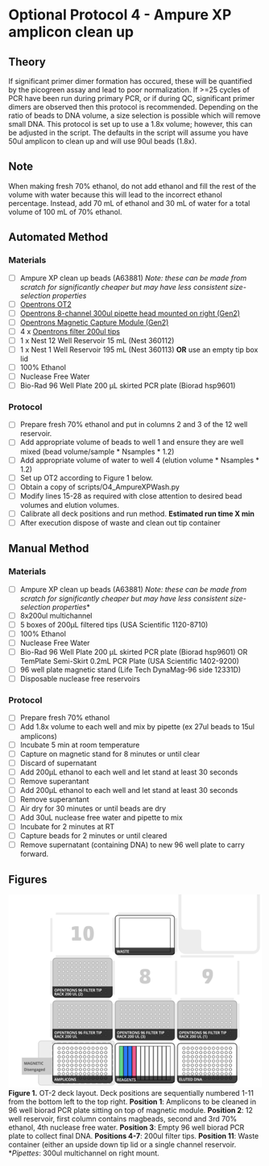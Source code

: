 # Optional Protocol 4 - Ampure XP amplicon clean up

## Theory
If significant primer dimer formation has occured, these will be quantified by the picogreen assay and lead to poor normalization. If >=25 cycles of PCR have been run during primary PCR, or if during QC, significant primer dimers are observed then this protocol is recommended. Depending on the ratio of beads to DNA volume, a size selection is possible which will remove small DNA. This protocol is set up to use a 1.8x volume; however, this can be adjusted in the script. The defaults in the script will assume you have 50ul amplicon to clean up and will use 90ul beads (1.8x).

## Note
When making fresh 70% ethanol, do not add ethanol and fill the rest of the volume with water because this will lead to the incorrect ethanol percentage. Instead, add 70 mL of ethanol and 30 mL of water for a total volume of 100 mL of 70% ethanol.

## Automated Method

### Materials
- [ ] Ampure XP clean up beads (A63881) *Note: these can be made from scratch for significantly cheaper but may have less consistent size-selection properties*
- [ ] [Opentrons OT2](https://opentrons.com/ot-2)
- [ ] [Opentrons 8-channel 300ul pipette head mounted on right (Gen2)](https://shop.opentrons.com/collections/ot-2-robot/products/8-channel-electronic-pipette)
- [ ] [Opentrons Magnetic Capture Module (Gen2)](https://opentrons.com/modules/magnetic-module/)
- [ ] 4 x [Opentrons filter 200ul tips](https://shop.opentrons.com/collections/opentrons-tips/products/opentrons-200ul-filter-tips)
- [ ] 1 x  Nest 12 Well Reservoir 15 mL (Nest 360112)
- [ ] 1 x Nest 1 Well Reservoir 195 mL (Nest 360113) **OR** use an empty tip box lid
- [ ] 100% Ethanol
- [ ] Nuclease Free Water
- [ ] Bio-Rad 96 Well Plate 200 µL skirted PCR plate  (Biorad hsp9601) 

### Protocol
- [ ] Prepare fresh 70% ethanol and put in columns 2 and 3 of the 12 well reservoir.
- [ ] Add appropriate volume of beads to well 1 and ensure they are well mixed (bead volume/sample * Nsamples * 1.2)
- [ ] Add appropriate volume of water to well 4 (elution volume * Nsamples * 1.2)
- [ ] Set up OT2 according to Figure 1 below.
- [ ] Obtain a copy of scripts/O4_AmpureXPWash.py
- [ ] Modify lines 15-28 as required with close attention to desired bead volumes and elution volumes.
- [ ] Calibrate all deck positions and run method. **Estimated run time X min**
- [ ] After execution dispose of waste and clean out tip container

## Manual Method
### Materials
- [ ] Ampure XP clean up beads (A63881) *Note: these can be made from scratch for significantly cheaper but may have less consistent size-selection properties**
- [ ] 8x200ul multichannel
- [ ] 5 boxes of 200µL filtered tips (USA Scientific 1120-8710)
- [ ] 100% Ethanol
- [ ] Nuclease Free Water
- [ ] Bio-Rad 96 Well Plate 200 µL skirted PCR plate  (Biorad hsp9601) OR  TemPlate Semi-Skirt 0.2mL PCR Plate (USA Scientific 1402-9200)
- [ ] 96 well plate magnetic stand (Life Tech DynaMag-96 side 12331D)
- [ ] Disposable nuclease free reservoirs

### Protocol
- [ ] Prepare fresh 70% ethanol
- [ ] Add 1.8x volume to each well and mix by pipette (ex 27ul beads to 15ul amplicons)
- [ ] Incubate 5 min at room temperature
- [ ] Capture on magnetic stand for 8 minutes or until clear
- [ ] Discard of supernatant
- [ ] Add 200µL ethanol to each well and let stand at least 30 seconds
- [ ] Remove superantant
- [ ] Add 200µL ethanol to each well and let stand at least 30 seconds
- [ ] Remove superantant
- [ ] Air dry for 30 minutes or until beads are dry
- [ ] Add 30uL nuclease free water and pipette to mix
- [ ] Incubate for 2 minutes at RT
- [ ] Capture beads for 2 minutes or until cleared
- [ ] Remove supernatant (containing DNA) to new 96 well plate to carry forward.

## Figures
![Fig1](../images/ampurelayout.png)
<br>**Figure 1.** OT-2 deck layout. Deck positions are sequentially numbered 1-11 from the bottom left to the top right. **Position 1**: Amplicons to be cleaned in 96 well biorad PCR plate sitting on top of magnetic module. **Position 2**: 12 well reservoir, first column contains magbeads, second and 3rd 70% ethanol, 4th nuclease free water. **Position 3**: Empty 96 well biorad PCR plate to collect final DNA. **Positions 4-7**: 200ul filter tips. **Position 11**: Waste container (either an upside down tip lid or a single channel reservoir. **Pipettes*: 300ul multichannel on right mount.

